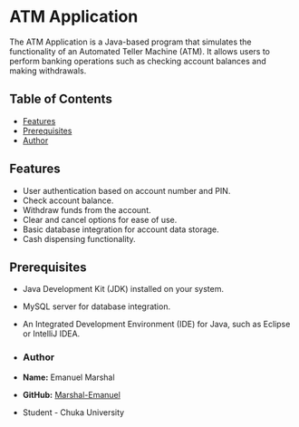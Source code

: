 # ATM Application

The ATM Application is a Java-based program that simulates the functionality of an Automated Teller Machine (ATM). It allows users to perform banking operations such as checking account balances and making withdrawals.

## Table of Contents
- [Features](#features)
- [Prerequisites](#prerequisites)
- [Author](#author)

## Features

- User authentication based on account number and PIN.
- Check account balance.
- Withdraw funds from the account.
- Clear and cancel options for ease of use.
- Basic database integration for account data storage.
- Cash dispensing functionality.

## Prerequisites

- Java Development Kit (JDK) installed on your system.
- MySQL server for database integration.
- An Integrated Development Environment (IDE) for Java, such as Eclipse or IntelliJ IDEA.

- ### Author

- **Name:** Emanuel Marshal
- **GitHub:** [Marshal-Emanuel](https://github.com/Marshal-Emanuel)
- Student - Chuka University



